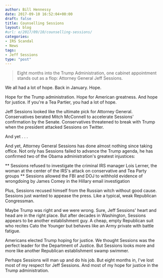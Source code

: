 ```yaml
---
author: Bill Hennessy
date: 2017-09-10 16:52:04+00:00
draft: false
title: Counselling Sessions
layout: blog
#url: e/2017/09/10/counselling-sessions/
categories:
- IRS Scandal
- News
tags:
- Jeff Sessions
type: "post"
---
```


> Eight months into the Trump Administration, one cabinet appointment stands out as a flop: Attorney General Jeff Sessions.



We all had a lot of hope. Back in January. Hope.

Hope for the Trump administration. Hope for American greatness. And hope for justice. If you're a Tea Partier, you had a lot of hope.

Jeff Sessions looked like the ultimate pick for Attorney General. Conservatives berated Mitch McConnell to accelerate Sessions' confirmation by the Senate. Conservatives threatened to break with Trump when the president attacked Sessions on Twitter.

And yet . . .

And yet, Attorney General Sessions has done almost nothing since taking office. Not only has Sessions failed to advance the Trump agenda, he has confirmed two of the Obama administration's greatest injustices:




** Sessions refused to investigate the criminal IRS manager Lois Lerner, the woman at the center of the IRS's attack on conservative and Tea Party groups
** Sessions allowed the FBI and DOJ to withhold evidence of wrongdoing by James Comey in the Hillary email investigation


Plus, Sessions recused himself from the Russian witch without good cause. Sessions just wanted to appease the press. Like a typical, weak Republican Congressman.

Maybe Trump was right and we were wrong. Sure, Jeff Sessions' heart and head are in the right place. But after decades in Washington, Sessions appears to be another establishment guy. A cheap, empty Republican suit who recites Cato the Younger but behaves like an Army private with battle fatigue.

Americans elected Trump hoping for justice. We thought Sessions was the perfect leader for the Department of Justice. But Sessions looks more and more like another Republican establishment swamp swimmer.

Perhaps Sessions will man up and do his job. But eight months in, I've lost most of my respect for Jeff Sessions. And most of my hope for justice in the Trump administration.


